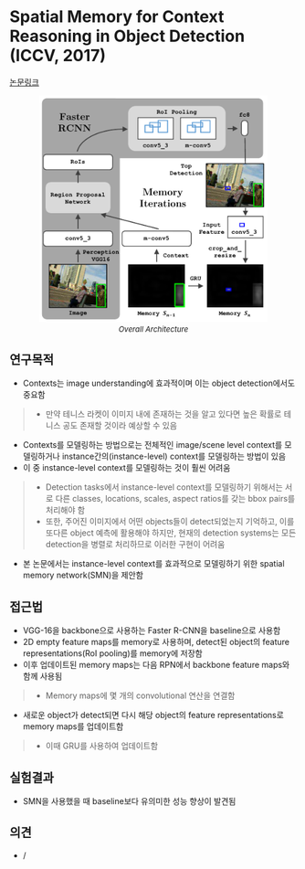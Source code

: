 # Spatial Memory for Context Reasoning in Object Detection (ICCV, 2017)

[논문링크](https://openaccess.thecvf.com/content_iccv_2017/html/Chen_Spatial_Memory_for_ICCV_2017_paper.html)

<p align="center">
    <img width="400" alt='fig1' src="./img/02_33_01.png?raw=true"></br>
    <em><font size=2>Overall Architecture</font></em>
</p>

## 연구목적
- Contexts는 image understanding에 효과적이며 이는 object detection에서도 중요함
> - 만약 테니스 라켓이 이미지 내에 존재하는 것을 알고 있다면 높은 확률로 테니스 공도 존재할 것이라 예상할 수 있음
- Contexts를 모델링하는 방법으로는 전체적인 image/scene level context를 모델링하거나 instance간의(instance-level) context를 모델링하는 방법이 있음
- 이 중 instance-level context를 모델링하는 것이 훨씬 어려움
> - Detection tasks에서 instance-level context를 모델링하기 위해서는 서로 다른 classes, locations, scales, aspect ratios를 갖는 bbox pairs를 처리해야 함
> - 또한, 주어진 이미지에서 어떤 objects들이 detect되었는지 기억하고, 이를 또다른 object 예측에 활용해야 하지만, 현재의 detection systems는 모든 detection을 병렬로 처리하므로 이러한 구현이 어려움
- 본 논문에서는 instance-level context를 효과적으로 모델링하기 위한 spatial memory network(SMN)을 제안함

## 접근법
- VGG-16을 backbone으로 사용하는 Faster R-CNN을 baseline으로 사용함
- 2D empty feature maps를 memory로 사용하며, detect된 object의 feature representations(RoI pooling)를 memory에 저장함
- 이후 업데이트된 memory maps는 다음 RPN에서 backbone feature maps와 함께 사용됨
> - Memory maps에 몇 개의 convolutional 연산을 연결함
- 새로운 object가 detect되면 다시 해당 object의 feature representations로 memory maps를 업데이트함
> - 이때 GRU를 사용하여 업데이트함

## 실험결과
- SMN을 사용했을 때 baseline보다 유의미한 성능 향상이 발견됨

## 의견
- / 